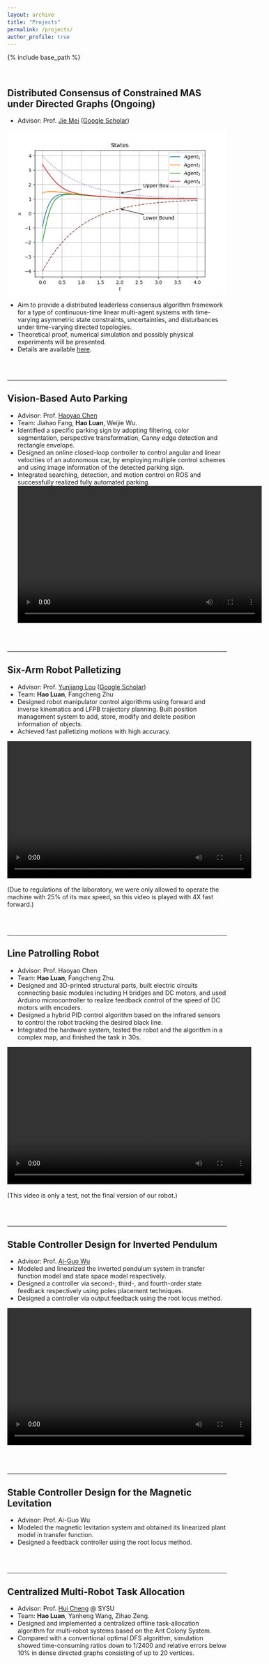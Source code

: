 ```yaml
---
layout: archive
title: "Projects"
permalink: /projects/
author_profile: true
---
```


{% include base_path %}


<br/>

## Distributed Consensus of Constrained MAS under Directed Graphs (Ongoing)

-   Advisor: Prof. [Jie Mei](http://faculty.hitsz.edu.cn/meijie) ([Google Scholar](https://scholar.google.com/citations?user=tyQm5IkAAAAJ)) 

<img src="../images/1ord_basic.png" scale="60%" align="center"> 

-   Aim to provide a distributed leaderless consensus algorithm framework for a type of continuous-time linear multi-agent systems with time-varying asymmetric state constraints, uncertainties, and disturbances under time-varying directed topologies. 
-   Theoretical proof, numerical simulation and possibly physical experiments will be presented. 
-   Details are available [here](https://edmundluan.github.io/constrainedCon/). 

<br/>
<br/>

---
## Vision-Based Auto Parking

-   Advisor: Prof. [Haoyao Chen](http://nrs-lab.com/people/) 
-   Team: Jiahao Fang, **Hao Luan**, Weijie Wu. 
-   Identified a specific parking sign by adopting filtering, color segmentation, perspective transformation, Canny edge detection and rectangle envelope. 
-   Designed an online closed-loop controller to control angular and linear velocities of an autonomous car, by employing multiple control schemes and using image information of the detected parking sign. 
-   Integrated searching, detection, and motion control on ROS and successfully realized fully automated parking.
<video src="../videos/AutoPark.mp4" width="560" height="315" align="center" controls autoplay loop ></video>

<br/>
<br/>

---
## Six-Arm Robot Palletizing 

-   Advisor: Prof. [Yunjiang Lou](http://faculty.hitsz.edu.cn/louyunjiang?lang=en) ([Google Scholar](https://scholar.google.com/citations?user=8Ulrn3cAAAAJ))  
-   Team: **Hao Luan**, Fangcheng Zhu 
-   Designed robot manipulator control algorithms using forward and inverse kinematics and LFPB trajectory planning. Built position management system to add, store, modify and delete position information of objects. 
-   Achieved fast palletizing motions with high accuracy.

<!--
<iframe width="560" height="315" src="https://www.youtube.com/embed/WScgMeEDBrM?loop=1&autoplay=1" frameborder="0" allow="accelerometer; autoplay; clipboard-write; encrypted-media; gyroscope; picture-in-picture;loop" allowfullscreen></iframe>
--->
<video src="../videos/Palletize.mp4" width="560" height="315" controls autoplay loop align="center"></video>

(Due to regulations of the laboratory, we were only allowed to operate the machine with 25% of its max speed, so this video is played with 4X fast forward.)


<br/>
<br/>

---
## Line Patrolling Robot

-   Advisor: Prof. Haoyao Chen
-   Team: **Hao Luan**, Fangcheng Zhu. 
-   Designed and 3D-printed structural parts, built electric circuits connecting basic modules including H bridges and DC motors, and used Arduino microcontroller to realize feedback control of the speed of DC motors with encoders.
-   Designed a hybrid PID control algorithm based on the infrared sensors to control the robot tracking the desired black line.
-   Integrated the hardware system, tested the robot and the algorithm in a complex map, and finished the task in 30s.

<video src="../videos/line.mp4" width="560" height="315" align="center" controls autoplay loop ></video>

(This video is only a test, not the final version of our robot.)

<br/>
<br/>


---
## Stable Controller Design for Inverted Pendulum 

-   Advisor: Prof. [Ai-Guo Wu](https://ieeexplore.ieee.org/author/38182430000) 
-   Modeled and linearized the inverted pendulum system in transfer function model and state space model respectively. 
-   Designed a controller via second-, third-, and fourth-order state feedback respectively using poles placement techniques. 
-   Designed a controller via output feedback using the root locus method. 

<video src="../videos/InvertedPendulum.mp4" width="560" height="315" controls autoplay loop align="center"></video>

<br/>
<br/>

---
## Stable Controller Design for the Magnetic Levitation 

-   Advisor: Prof. Ai-Guo Wu 
-   Modeled the magnetic levitation system and obtained its linearized plant model in transfer function. 
-   Designed a feedback controller using the root locus method. 

<br/>
<br/>

---
## Centralized Multi-Robot Task Allocation

-   Advisor: Prof. [Hui Cheng](https://www.usilab.cn/team/chenghui/) @ SYSU 
-   Team: **Hao Luan**, Yanheng Wang, Zihao Zeng. 
-   Designed and implemented a centralized offline task-allocation algorithm for multi-robot systems based on the Ant Colony System. 
-   Compared with a conventional optimal DFS algorithm, simulation showed time-consuming ratios down to 1/2400 and relative errors below 10% in dense directed graphs consisting of up to 20 vertices. 

